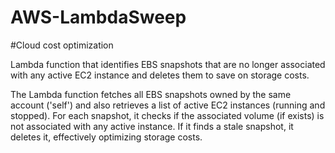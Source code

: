 # AWS-LambdaSweep
#Cloud cost optimization

Lambda function that identifies EBS snapshots that are no longer associated with any active EC2 instance and deletes them to save on storage costs.

The Lambda function fetches all EBS snapshots owned by the same account ('self') and also retrieves a list of active EC2 instances (running and stopped). For each snapshot, it checks if the associated volume (if exists) is not associated with any active instance. If it finds a stale snapshot, it deletes it, effectively optimizing storage costs.
